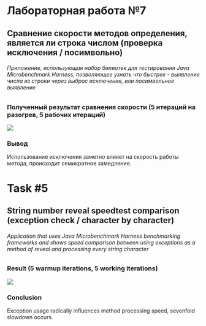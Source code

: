 # Лабораторная работа №7
## Сравнение скорости методов определения, является ли строка числом (проверка исключения / посимвольно)

###### Приложение, использующая набор билиотек для тестирования Java Microbenchmark Harness, позволяющее узнать что быстрее - выявление числа из строки через выброс исключения, или посимвольное выявление

### Полученный результат сравнения скорости (5 итераций на разогрев, 5 рабочих итераций)
![](https://github.com/beryanow/java_optimization_labs/blob/master/Lab_7%20(Benchmarking)/screenshots/result.png?raw=true)

### Вывод
Использование исключения заметно влияет на скорость работы метода, происходит семикратное замедление. 

# Task #5
## String number reveal speedtest comparison (exception check / character by character)

###### Application that uses Java Microbenchmark Harness benchmarking frameworks and shows speed comparison between using exceptions as a method of reveal and processing every string character

### Result (5 warmup iterations, 5 working iterations)
![](https://github.com/beryanow/java_optimization_labs/blob/master/Lab_7%20(Benchmarking)/screenshots/result.png?raw=true)

### Conclusion
Exception usage radically influences method processing speed, sevenfold slowdown occurs.
